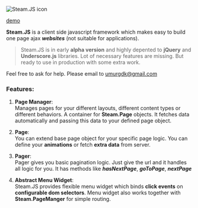 ![Steam.JS icon](http://umurgedik.com/steamjs/Logo.png)

[demo](4m.umurgedik.com)

**Steam.JS** is a client side javascript framework which makes easy to build one page ajax ***websites*** (not suitable for applications).

>Steam.JS is in early **alpha version** and highly depented to **jQuery** and **Underscore.js** libraries. Lot of necessary features are missing. But ready to use in production with some extra work.  

Feel free to ask for help. Please email to <umurgdk@gmail.com>

  
### Features:

1. **Page Manager**:  
Manages pages for your different layouts, different content types or different behaviors. A container for **Steam.Page** objects. It fetches data automatically and passing this data to your defined page object.

2. **Page**:  
You can extend base page object for your specific page logic. You can define your **animations** or fetch **extra data** from server.

3. **Pager**:  
Pager gives you basic pagination logic. Just give the url and it handles all logic for you. It has methods like ***hasNextPage***, ***goToPage***, ***nextPage***

4. **Abstract Menu Widget**:  
Steam.JS provides flexible menu widget which binds **click events** on **configurable dom selectors**. Menu widget also works together with **Steam.PageManger** for simple routing.